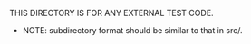 THIS DIRECTORY IS FOR ANY EXTERNAL TEST CODE.
- NOTE: subdirectory format should be similar to that in src/.
